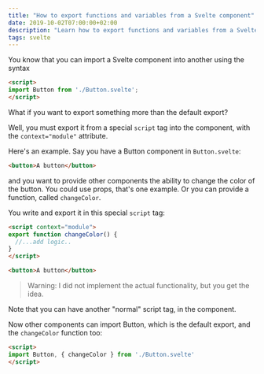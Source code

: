 ```yaml
---
title: "How to export functions and variables from a Svelte component"
date: 2019-10-02T07:00:00+02:00
description: "Learn how to export functions and variables from a Svelte component"
tags: svelte
---
```


You know that you can import a Svelte component into another using the syntax

```html
<script>
import Button from './Button.svelte';
</script>
```

What if you want to export something more than the default export?

Well, you must export it from a special `script` tag into the component, with the `context="module"` attribute.

Here's an example. Say you have a Button component in `Button.svelte`:

```html
<button>A button</button>
```

and you want to provide other components the ability to change the color of the button. You could use props, that's one example. Or you can provide a function, called `changeColor`.

You write and export it in this special `script` tag:

```html
<script context="module">
export function changeColor() {
  //...add logic..
}
</script>

<button>A button</button>
```

> Warning: I did not implement the actual functionality, but you get the idea.

Note that you can have another "normal" script tag, in the component.

Now other components can import Button, which is the default export, and the `changeColor` function too:

```html
<script>
import Button, { changeColor } from './Button.svelte'
</script>
```
